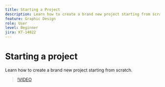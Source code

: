 ```yaml
---
title: Starting a Project
description: Learn how to create a brand new project starting from scratch
feature: Graphic Design
role: User
level: Beginner
jira: KT-14822
---
```

# Starting a project

Learn how to create a brand new project starting from scratch.

>[!VIDEO](https://video.tv.adobe.com/v/3426931?quality=12&learn=on&hidetitle=true)

